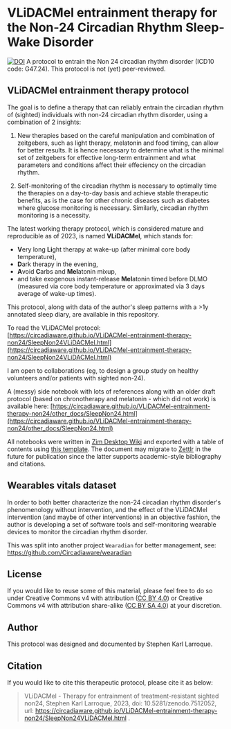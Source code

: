 # VLiDACMel entrainment therapy for the Non-24 Circadian Rhythm Sleep-Wake Disorder
[![DOI](https://zenodo.org/badge/DOI/10.5281/zenodo.7512052.svg)](https://doi.org/10.5281/zenodo.7512052)
A protocol to entrain the Non 24 circadian rhythm disorder (ICD10 code: G47.24). This protocol is not (yet) peer-reviewed.

## VLiDACMel entrainment therapy protocol

The goal is to define a therapy that can reliably entrain the circadian rhythm of (sighted) individuals with non-24 circadian rhythm disorder, using a combination of 2 insights:

1. New therapies based on the careful manipulation and combination of zeitgebers, such as light therapy, melatonin and food timing, can allow for better results. It is hence necessary to determine what is the minimal set of zeitgebers for effective long-term entrainment and what parameters and conditions affect their effeciency on the circadian rhythm.

2. Self-monitoring of the circadian rhythm is necessary to optimally time the therapies on a day-to-day basis and achieve stable therapeutic benefits, as is the case for other chronic diseases such as diabetes where glucose monitoring is necessary. Similarly, circadian rhythm monitoring is a necessity.

The latest working therapy protocol, which is considered mature and reproducible as of 2023, is named **VLiDACMel**, which stands for:

* **V**ery long **Li**ght therapy at wake-up (after minimal core body temperature),
* **D**ark therapy in the evening,
* **A**void **C**arbs and **Mel**atonin mixup,
* and take exogenous instant-release **Mel**atonin timed before DLMO (measured via core body temperature or approximated via 3 days average of wake-up times).

This protocol, along with data of the author's sleep patterns with a >1y annotated sleep diary, are available in this repository.

To read the VLiDACMel protocol:
[https://circadiaware.github.io/VLiDACMel-entrainment-therapy-non24/SleepNon24VLiDACMel.html](https://circadiaware.github.io/VLiDACMel-entrainment-therapy-non24/SleepNon24VLiDACMel.html)

I am open to collaborations (eg, to design a group study on healthy volunteers and/or patients with sighted non-24).

A (messy) side notebook with lots of references along with an older draft protocol (based on chronotherapy and melatonin - which did not work) is available here:
[https://circadiaware.github.io/VLiDACMel-entrainment-therapy-non24/other_docs/SleepNon24.html](https://circadiaware.github.io/VLiDACMel-entrainment-therapy-non24/other_docs/SleepNon24.html)

All notebooks were written in [Zim Desktop Wiki](https://zim-wiki.org/) and exported with a table of contents using [this template](https://github.com/lrq3000/ZIM-templates). The document may migrate to [Zettlr](https://www.zettlr.com/) in the future for publication since the latter supports academic-style bibliography and citations.

## Wearables vitals dataset

In order to both better characterize the non-24 circadian rhythm disorder's phenomenology without intervention, and the effect of the VLiDACMel intervention (and maybe of other interventions) in an objective fashion, the author is developing a set of software tools and self-monitoring wearable devices to monitor the circadian rhythm disorder.

This was split into another project `Wearadian` for better management, see: https://github.com/Circadiaware/wearadian

## License

If you would like to reuse some of this material, please feel free to do so under Creative Commons v4 with attribution ([CC BY 4.0](https://creativecommons.org/licenses/by/4.0/deed)) or Creative Commons v4 with attribution share-alike ([CC BY SA 4.0](https://creativecommons.org/licenses/by-sa/4.0/deed)) at your discretion.

## Author

This protocol was designed and documented by Stephen Karl Larroque.

## Citation

If you would like to cite this therapeutic protocol, please cite it as below:

> VLiDACMel - Therapy for entrainment of treatment-resistant sighted non24, Stephen Karl Larroque, 2023, doi: 10.5281/zenodo.7512052, url: https://circadiaware.github.io/VLiDACMel-entrainment-therapy-non24/SleepNon24VLiDACMel.html .
